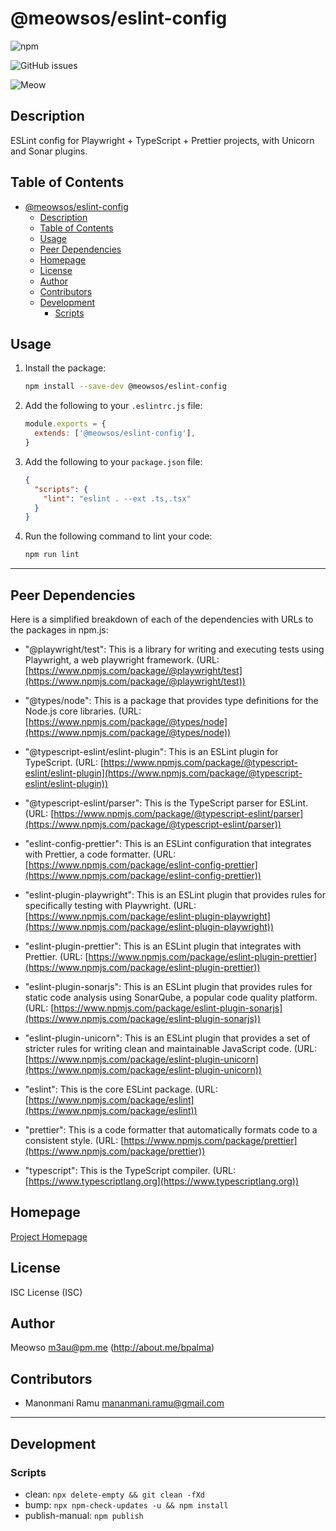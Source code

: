 # @meowsos/eslint-config

![npm](https://img.shields.io/npm/v/@meowsos/eslint-config?style=flat-square)

![GitHub issues](https://img.shields.io/github/issues/meowso/playwright-hero?style=flat-square)

![Meow](https://bit.ly/fcc-running-cats)

## Description

ESLint config for Playwright + TypeScript + Prettier projects, with Unicorn and Sonar plugins.

## Table of Contents

- [@meowsos/eslint-config](#meowsoseslint-config)
  - [Description](#description)
  - [Table of Contents](#table-of-contents)
  - [Usage](#usage)
  - [Peer Dependencies](#peer-dependencies)
  - [Homepage](#homepage)
  - [License](#license)
  - [Author](#author)
  - [Contributors](#contributors)
  - [Development](#development)
    - [Scripts](#scripts)

## Usage

1. Install the package:

   ```bash
   npm install --save-dev @meowsos/eslint-config
   ```

2. Add the following to your `.eslintrc.js` file:

   ```js
   module.exports = {
     extends: ['@meowsos/eslint-config'],
   }
   ```

3. Add the following to your `package.json` file:

   ```json
   {
     "scripts": {
       "lint": "eslint . --ext .ts,.tsx"
     }
   }
   ```

4. Run the following command to lint your code:

   ```bash
   npm run lint
   ```

---

## Peer Dependencies

Here is a simplified breakdown of each of the dependencies with URLs to the packages in npm.js:

- "@playwright/test": This is a library for writing and executing tests using Playwright, a web playwright framework. (URL: [https://www.npmjs.com/package/@playwright/test](https://www.npmjs.com/package/@playwright/test))

- "@types/node": This is a package that provides type definitions for the Node.js core libraries. (URL: [https://www.npmjs.com/package/@types/node](https://www.npmjs.com/package/@types/node))

- "@typescript-eslint/eslint-plugin": This is an ESLint plugin for TypeScript. (URL: [https://www.npmjs.com/package/@typescript-eslint/eslint-plugin](https://www.npmjs.com/package/@typescript-eslint/eslint-plugin))

- "@typescript-eslint/parser": This is the TypeScript parser for ESLint. (URL: [https://www.npmjs.com/package/@typescript-eslint/parser](https://www.npmjs.com/package/@typescript-eslint/parser))

- "eslint-config-prettier": This is an ESLint configuration that integrates with Prettier, a code formatter. (URL: [https://www.npmjs.com/package/eslint-config-prettier](https://www.npmjs.com/package/eslint-config-prettier))

- "eslint-plugin-playwright": This is an ESLint plugin that provides rules for specifically testing with Playwright. (URL: [https://www.npmjs.com/package/eslint-plugin-playwright](https://www.npmjs.com/package/eslint-plugin-playwright))

- "eslint-plugin-prettier": This is an ESLint plugin that integrates with Prettier. (URL: [https://www.npmjs.com/package/eslint-plugin-prettier](https://www.npmjs.com/package/eslint-plugin-prettier))

- "eslint-plugin-sonarjs": This is an ESLint plugin that provides rules for static code analysis using SonarQube, a popular code quality platform. (URL: [https://www.npmjs.com/package/eslint-plugin-sonarjs](https://www.npmjs.com/package/eslint-plugin-sonarjs))

- "eslint-plugin-unicorn": This is an ESLint plugin that provides a set of stricter rules for writing clean and maintainable JavaScript code. (URL: [https://www.npmjs.com/package/eslint-plugin-unicorn](https://www.npmjs.com/package/eslint-plugin-unicorn))

- "eslint": This is the core ESLint package. (URL: [https://www.npmjs.com/package/eslint](https://www.npmjs.com/package/eslint))

- "prettier": This is a code formatter that automatically formats code to a consistent style. (URL: [https://www.npmjs.com/package/prettier](https://www.npmjs.com/package/prettier))

- "typescript": This is the TypeScript compiler. (URL: [https://www.typescriptlang.org](https://www.typescriptlang.org))

## Homepage

[Project Homepage](https://github.com/meowso/playwright-hero#readme)

## License

ISC License (ISC)

## Author

Meowso <m3au@pm.me> (<http://about.me/bpalma>)

## Contributors

- Manonmani Ramu <mananmani.ramu@gmail.com>

---

## Development

### Scripts

- clean: `npx delete-empty && git clean -fXd`
- bump: `npx npm-check-updates -u && npm install`
- publish-manual: `npm publish`
